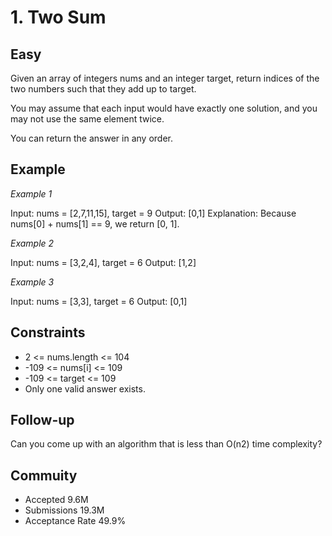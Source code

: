 # 1. Two Sum
## Easy
Given an array of integers nums and an integer target, return indices of the two numbers such that they add up to target.

You may assume that each input would have exactly one solution, and you may not use the same element twice.

You can return the answer in any order.

 
## Example
*Example 1*

Input: nums = [2,7,11,15], target = 9
Output: [0,1]
Explanation: Because nums[0] + nums[1] == 9, we return [0, 1].


*Example 2*

Input: nums = [3,2,4], target = 6
Output: [1,2]


*Example 3*

Input: nums = [3,3], target = 6
Output: [0,1]
 

## Constraints
* 2 <= nums.length <= 104
* -109 <= nums[i] <= 109
* -109 <= target <= 109
* Only one valid answer exists.
 

## Follow-up
Can you come up with an algorithm that is less than O(n2) time complexity?


## Commuity
* Accepted 9.6M
* Submissions 19.3M
* Acceptance Rate 49.9%